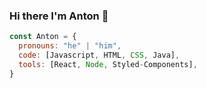 ### Hi there I'm Anton 👋
```js
const Anton = {
  pronouns: "he" | "him",
  code: [Javascript, HTML, CSS, Java],
  tools: [React, Node, Styled-Components], 
}
```
<!--
**Dijeymon/Dijeymon** is a ✨ _special_ ✨ repository because its `README.md` (this file) appears on your GitHub profile.

Here are some ideas to get you started:

- 🔭 I’m currently working on ...
- 🌱 I’m currently learning ...
- 👯 I’m looking to collaborate on ...
- 🤔 I’m looking for help with ...
- 💬 Ask me about ...
- 📫 How to reach me: ...
- 😄 Pronouns: ...
- ⚡ Fun fact: ...
-->
